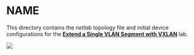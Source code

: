 # NAME

This directory contains the *netlab* topology file and initial device configurations for the **[Extend a Single VLAN Segment with VXLAN](../docs/vxlan/1-single.md)** lab.

![](../docs/vxlan/topology-single.png)